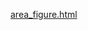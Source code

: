[area_figure.html](https://htmlpreview.github.io/?https://raw.githubusercontent.com/altayavci/DataAnalysis/main/LebronJamesAnalysis/plots/area_figure.html)
